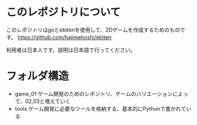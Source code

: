 # このレポジトリについて

このレポジトリはgoとebitenを使用して、2Dゲームを作成するためのものです。
https://github.com/hajimehoshi/ebiten

利用者は日本人です。説明は日本語で行ってください。

# フォルダ構造
- game_01 ゲーム開発のためのレポジトリ、ゲームのバリエーションによって、02,03と増えていく
- tools ゲーム開発に必要なツールを格納する、基本的にPythonで書かれている

